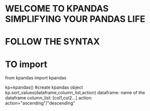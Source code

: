 # WELCOME TO KPANDAS SIMPLIFYING YOUR PANDAS LIFE

# FOLLOW THE SYNTAX

# TO import
from kpandas import kpandas

kp=kpandas() #create kpandas object
kp.sort_values(dataframe,column_list,action)
dataframe: name of the dataframe
column_list: [col1,col2...]
action: action="ascending"/"descending"